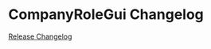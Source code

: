 # CompanyRoleGui Changelog

[Release Changelog](https://github.com/spryker/company-role-gui/releases)
